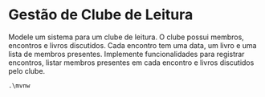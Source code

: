 # Gestão de Clube de Leitura

Modele um sistema para um clube de leitura. O clube possui membros, encontros e livros discutidos. Cada encontro tem uma data, um livro e uma lista de membros presentes. Implemente funcionalidades para registrar encontros, listar membros presentes em cada encontro e livros discutidos pelo clube.

 
```shell
.\mvnw
```

